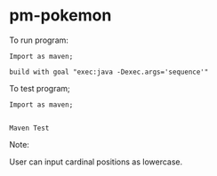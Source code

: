 # pm-pokemon

To run program:

	Import as maven;
	
	build with goal "exec:java -Dexec.args='sequence'"

To test program;

	Import as maven;
	
	
	Maven Test

Note:

User can input cardinal positions as lowercase.
